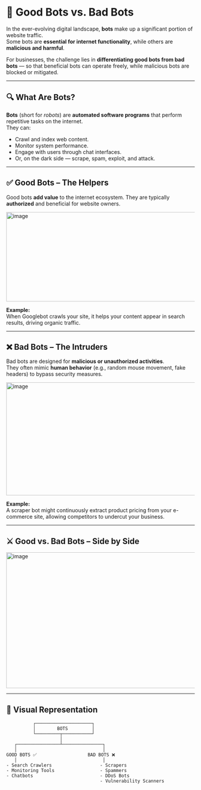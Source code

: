 # 🤖 Good Bots vs. Bad Bots

In the ever-evolving digital landscape, **bots** make up a significant portion of website traffic.  
Some bots are **essential for internet functionality**, while others are **malicious and harmful**.  

For businesses, the challenge lies in **differentiating good bots from bad bots** — so that beneficial bots can operate freely, while malicious bots are blocked or mitigated.

---

## 🔍 What Are Bots?

**Bots** (short for *robots*) are **automated software programs** that perform repetitive tasks on the internet.  
They can:
- Crawl and index web content.
- Monitor system performance.
- Engage with users through chat interfaces.
- Or, on the dark side — scrape, spam, exploit, and attack.

---

## ✅ Good Bots – The Helpers

Good bots **add value** to the internet ecosystem. They are typically **authorized** and beneficial for website owners.

<img width="1148" height="239" alt="image" src="https://github.com/user-attachments/assets/3df0a8f8-6558-4172-be7b-afcdd36ae130" />

**Example:**  
When Googlebot crawls your site, it helps your content appear in search results, driving organic traffic.  

---

## ❌ Bad Bots – The Intruders

Bad bots are designed for **malicious or unauthorized activities**.  
They often mimic **human behavior** (e.g., random mouse movement, fake headers) to bypass security measures.

<img width="1255" height="302" alt="image" src="https://github.com/user-attachments/assets/049569a8-8df6-4a85-b340-57c5a924660f" />

**Example:**  
A scraper bot might continuously extract product pricing from your e-commerce site, allowing competitors to undercut your business.

---

## ⚔️ Good vs. Bad Bots – Side by Side

<img width="811" height="363" alt="image" src="https://github.com/user-attachments/assets/216972a2-b465-4b48-aa48-1eff0b230959" />

---

## 📌 Visual Representation

```plaintext
          ┌─────────────────────┐
          │        BOTS         │
          └─────────┬───────────┘
                    │
   ┌────────────────┴───────────────┐
   │                                │
GOOD BOTS ✅                   BAD BOTS ❌
   │                                │
- Search Crawlers                  - Scrapers
- Monitoring Tools                 - Spammers
- Chatbots                         - DDoS Bots
                                   - Vulnerability Scanners
